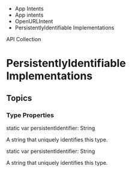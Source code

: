 

- App Intents
- App intents
- OpenURLIntent
-  PersistentlyIdentifiable Implementations 

API Collection

# PersistentlyIdentifiable Implementations

## Topics

### Type Properties

static var persistentIdentifier: String

A string that uniquely identifies this type.

static var persistentIdentifier: String

A string that uniquely identifies this type.

